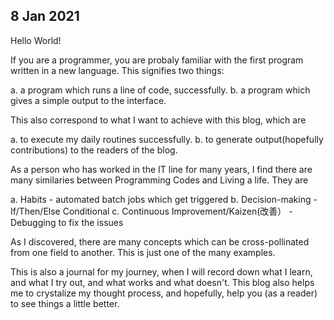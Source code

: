 ## 8 Jan 2021

Hello World!

If you are a programmer, you are probaly familiar with the first program written in a new language. This signifies two things: 

a. a program which runs a line of code, successfully.
b. a program which gives a simple output to the interface.

This also correspond to what I want to achieve with this blog, which are

a. to execute my daily routines successfully.
b. to generate output(hopefully contributions) to the readers of the blog.

As a person who has worked in the IT line for many years, I find there are many similaries between Programming Codes and Living a life. They are

a. Habits - automated batch jobs which get triggered
b. Decision-making - If/Then/Else Conditional
c. Continuous Improvement/Kaizen(改善） - Debugging to fix the issues 
 
As I discovered, there are many concepts which can be cross-pollinated from one field to another. This is just one of the many examples.

This is also a journal for my journey, when I will record down what I learn, and what I try out, and what works and what doesn't. This blog also helps me to crystalize my thought process, and hopefully, help you (as a reader) to see things a little better. 



